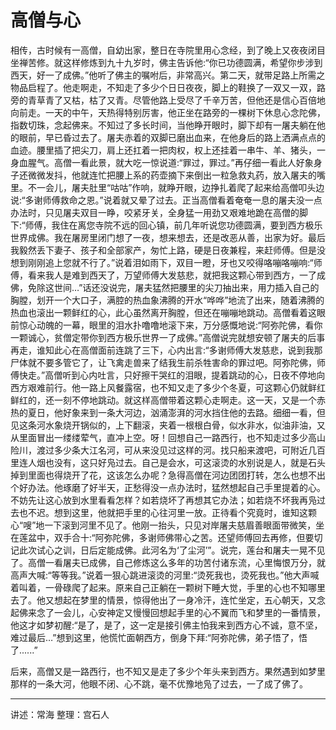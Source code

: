 # 高僧与心

相传，古时候有一高僧，自幼出家，整日在寺院里用心念经，到了晚上又夜夜闭目坐禅苦修。就这样修炼到九十九岁时，佛主告诉他:“你已功德圆满，希望你步涉到西天，好一了成佛。”他听了佛主的嘱咐后，非常高兴。第二天，就带足路上所需之物品启程了。他走啊走，不知走了多少个日日夜夜，脚上的鞋换了一双又一双，路旁的青草青了又枯，枯了又青。尽管他路上受尽了千辛万苦，但他还是信心百倍地向前走。一天的中午，天热得特别厉害，他正坐在路旁的一棵树下休息心念陀佛，指数切珠，念起佛来。不知过了多长时间，当他睁开眼时，脚下却有一屠夫躺在他的眼前，早已昏过去了。屠夫赤着的双脚已磨出血来，在他身后的路上洒满点点的血迹。腰里插了把尖刀，肩上还扛着一把肉权，权上还挂着一串牛、羊、猪头，一身血腥气。高僧一看此景，就大吃一惊说道:“罪过，罪过。”再仔细一看此人好象身子还微微发抖，他就连忙把腰上系的药壶摘下来倒出一粒急救丸药，放入屠夫的嘴里。不一会儿，屠夫肚里“咕咕”作响，就睁开眼，边挣扎着爬了起来给高僧叩头边说:“多谢师傅救命之恩。”说着就又晕了过去。正当高僧看着奄奄一息的屠夫没一点办法时，只见屠夫双目一睁，咬紧牙关，全身猛一用劲又艰难地跪在高僧的脚下:“师傅，我住在离您寺院不远的回心镇，前几年听说您功德圆满，要到西方极乐世界成佛。我在屠房里闭门想了一夜，想来想去，还是改恶从善，出家为好。最后我毅然丢下妻子、孩子和全部家产，匆忙上路，硬是日夜兼程，来赶师傅。但是没想到刚刚追上您就不行了。”说着泪如雨下，双目一瞪，牙也又咬得咯嘣咯嘣响:“师傅，看来我人是难到西天了，万望师傅大发慈悲，就把我这颗心带到西方，一了成佛，免除这世间…”话还没说完，屠夫猛然把腰里的尖刀抽出来，用力插入自己的胸膛，划开一个大口子，满腔的热血象沸腾的开水“哗哗”地流了出来，随着沸腾的热血也滚出一颗鲜红的心，此心虽然离开胸膛，但还在嘣嘣地跳动。高僧看着这眼前惊心动魄的一幕，眼里的泪水扑噜噜地滚下来，万分感慨地说:“阿弥陀佛，看你一颗诚心，贫僧定带你到西方极乐世界一了成佛。”高僧说完就想安顿了屠夫的后事再走，谁知此心在高僧面前连跳了三下，心内出言:“多谢师傅大发慈悲，说到我那尸体就不要多管它了，让飞禽走兽来了结我生前杀牲害命的罪过吧。阿弥陀佛，师傅快走。”高僧听到心内吐言，只好擦干哭红的泪眼，提着跳动的心，日夜不停地向西方艰难前行。他一路上风餐露宿，也不知又走了多少个冬夏，可这颗心仍就鲜红鲜红的，还一刻不停地跳动。就这样高僧带着这颗心走啊走。这一天，又是一个赤热的夏日，他好象来到一条大河边，汹涌澎湃的河水挡住他的去路。细细一看，但见这条河水象烧开锅似的，上下翻滚，夹着一根根白骨，似水非水，似油非油，又从里面冒出一缕缕荤气，直冲上空。呀！回想自己一路西行，也不知走过多少高山险川，渡过多少条大江名河，可从来没见过这样的河。找只船来渡吧，可附近几百里连人烟也没有，这只好凫过去。自己是会水，可这滚烫的水别说是人，就是石头掉到里面也得烧开了花，这该怎么办呢？急得高僧在河边团团打转，怎么也想不出个好办法。他琢磨了好半天，正愁得没一点办法时，猛然想起自己手里提着的心。不妨先让这心放到水里看看怎样？如若烧坏了再想其它办法；如若烧不坏我再凫过去也不迟。想到这里，他就把手里的心往河里一放。正待看个究竟时，谁知这颗心“嗖”地一下滚到河里不见了。他刚一抬头，只见对岸屠夫慈眉善眼面带微笑，坐在莲盆中，双手合十:“阿弥陀佛，多谢师佛带心之苦。还望师傅回去再修，但要切记此次试心之训，日后定能成佛。此河名为‘了尘河’”。说完，莲台和屠夫一晃不见了。高僧一看屠夫已成佛，自己修炼这么多年的功苦付诸东流，心里悔恨万分，就高声大喊:“等等我。”说着一狠心跳进滚烫的河里:“烫死我也，烫死我也。”他大声喊着叫着，一骨碌爬了起来。原来自己正躺在一颗树下睡大觉，手里的心也不知哪里去了。他又想起在梦里的情景，惊得他出了一身冷汗，连忙坐定，五心朝天，又念起佛来念了一会儿，心安神定又慢慢回想起手里的心不翼而飞和梦里的一番情景，他这才如梦初醒:“是了，是了，这一定是接引佛主怕我来到西方心不诚，意不坚，难过最后…”想到这里，他慌忙面朝西方，倒身下拜:“阿弥陀佛，弟子悟了，悟了......”

后来，高僧又是一路西行，也不知又是走了多少个年头来到西方。果然遇到如梦里那样的一条大河，他眼不闭、心不跳，毫不优豫地凫了过去，一了成了佛了。

---

讲述：常海
整理：宫石人